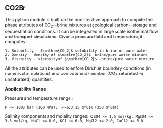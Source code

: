 ## **CO2Br**

This python module is built on the non-iterative approach to compute the phase attributes of $\mathrm{CO_2}$--brine mixtures at geological carbon--storage and sequestration conditions. It can be integeated in large scale isothermal flow and transport simulations. Given a pressure field and temperature, it computes :
```
1. Solubility - $\mathrm{CO_2}$ solubility in brine or pure water
2. Density - density of $\mathrm{CO_2}$--brine/pure water mixture
3. Viscosity - viscosityof $\mathrm{CO_2}$--brine/pure water mixture
```
All the attributes can be used to enfore Dirichlet boundary conditions (in numerical simulations) and compute end-member ($\mathrm{CO_2}$ saturated vs unsaturated) quantities.

**Applicability Range**

Pressure and temperature range : 
```
P <= 1000 bar (100 MPa); T<=623.15 $^0$K (350 $^0$C)
```
Salinity components and molality ranges: ``` K2SO4 <= 1.5 mol/kg, MgSO4 <= 3.3 mol/kg, NaCl <= 6.0, KCl <= 6.0, MgCl2 <= 2.0, CaCl2 <= 5.0 ```
